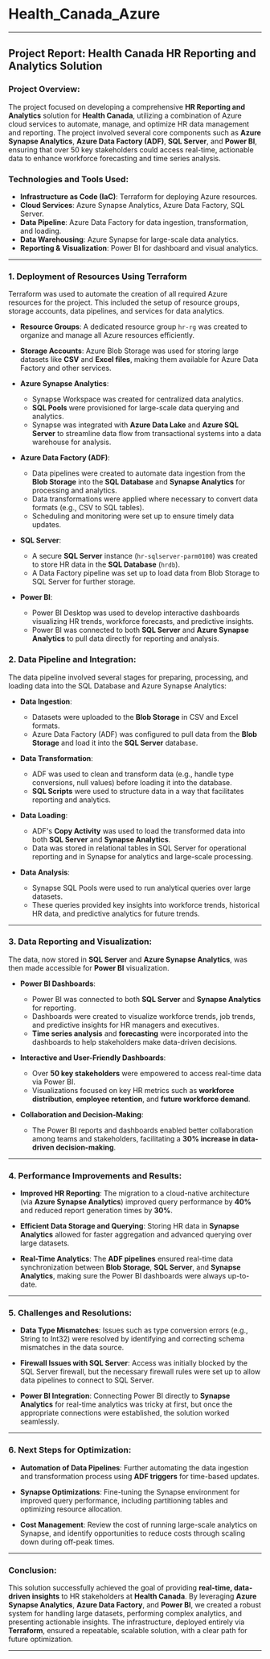 # Health_Canada_Azure

---

## **Project Report: Health Canada HR Reporting and Analytics Solution**

### **Project Overview:**

The project focused on developing a comprehensive **HR Reporting and Analytics** solution for **Health Canada**, utilizing a combination of Azure cloud services to automate, manage, and optimize HR data management and reporting. The project involved several core components such as **Azure Synapse Analytics**, **Azure Data Factory (ADF)**, **SQL Server**, and **Power BI**, ensuring that over 50 key stakeholders could access real-time, actionable data to enhance workforce forecasting and time series analysis.

### **Technologies and Tools Used:**
- **Infrastructure as Code (IaC)**: Terraform for deploying Azure resources.
- **Cloud Services**: Azure Synapse Analytics, Azure Data Factory, SQL Server.
- **Data Pipeline**: Azure Data Factory for data ingestion, transformation, and loading.
- **Data Warehousing**: Azure Synapse for large-scale data analytics.
- **Reporting & Visualization**: Power BI for dashboard and visual analytics.

---

### **1. Deployment of Resources Using Terraform**

Terraform was used to automate the creation of all required Azure resources for the project. This included the setup of resource groups, storage accounts, data pipelines, and services for data analytics.

- **Resource Groups**: A dedicated resource group `hr-rg` was created to organize and manage all Azure resources efficiently.
  
- **Storage Accounts**: Azure Blob Storage was used for storing large datasets like **CSV** and **Excel files**, making them available for Azure Data Factory and other services.

- **Azure Synapse Analytics**:
  - Synapse Workspace was created for centralized data analytics.
  - **SQL Pools** were provisioned for large-scale data querying and analytics.
  - Synapse was integrated with **Azure Data Lake** and **Azure SQL Server** to streamline data flow from transactional systems into a data warehouse for analysis.

- **Azure Data Factory (ADF)**:
  - Data pipelines were created to automate data ingestion from the **Blob Storage** into the **SQL Database** and **Synapse Analytics** for processing and analytics.
  - Data transformations were applied where necessary to convert data formats (e.g., CSV to SQL tables).
  - Scheduling and monitoring were set up to ensure timely data updates.

- **SQL Server**:
  - A secure **SQL Server** instance (`hr-sqlserver-parm0100`) was created to store HR data in the **SQL Database** (`hrdb`).
  - A Data Factory pipeline was set up to load data from Blob Storage to SQL Server for further storage.

- **Power BI**:
  - Power BI Desktop was used to develop interactive dashboards visualizing HR trends, workforce forecasts, and predictive insights.
  - Power BI was connected to both **SQL Server** and **Azure Synapse Analytics** to pull data directly for reporting and analysis.
  
### **2. Data Pipeline and Integration:**

The data pipeline involved several stages for preparing, processing, and loading data into the SQL Database and Azure Synapse Analytics:

- **Data Ingestion**:
  - Datasets were uploaded to the **Blob Storage** in CSV and Excel formats.
  - Azure Data Factory (ADF) was configured to pull data from the **Blob Storage** and load it into the **SQL Server** database.

- **Data Transformation**:
  - ADF was used to clean and transform data (e.g., handle type conversions, null values) before loading it into the database.
  - **SQL Scripts** were used to structure data in a way that facilitates reporting and analytics.

- **Data Loading**:
  - ADF's **Copy Activity** was used to load the transformed data into both **SQL Server** and **Synapse Analytics**.
  - Data was stored in relational tables in SQL Server for operational reporting and in Synapse for analytics and large-scale processing.

- **Data Analysis**:
  - Synapse SQL Pools were used to run analytical queries over large datasets.
  - These queries provided key insights into workforce trends, historical HR data, and predictive analytics for future trends.

---

### **3. Data Reporting and Visualization:**

The data, now stored in **SQL Server** and **Azure Synapse Analytics**, was then made accessible for **Power BI** visualization. 

- **Power BI Dashboards**:
  - Power BI was connected to both **SQL Server** and **Synapse Analytics** for reporting.
  - Dashboards were created to visualize workforce trends, job trends, and predictive insights for HR managers and executives.
  - **Time series analysis** and **forecasting** were incorporated into the dashboards to help stakeholders make data-driven decisions.
  
- **Interactive and User-Friendly Dashboards**:
  - Over **50 key stakeholders** were empowered to access real-time data via Power BI.
  - Visualizations focused on key HR metrics such as **workforce distribution**, **employee retention**, and **future workforce demand**.

- **Collaboration and Decision-Making**:
  - The Power BI reports and dashboards enabled better collaboration among teams and stakeholders, facilitating a **30% increase in data-driven decision-making**.

---

### **4. Performance Improvements and Results:**

- **Improved HR Reporting**: The migration to a cloud-native architecture (via **Azure Synapse Analytics**) improved query performance by **40%** and reduced report generation times by **30%**.
  
- **Efficient Data Storage and Querying**: Storing HR data in **Synapse Analytics** allowed for faster aggregation and advanced querying over large datasets.

- **Real-Time Analytics**: The **ADF pipelines** ensured real-time data synchronization between **Blob Storage**, **SQL Server**, and **Synapse Analytics**, making sure the Power BI dashboards were always up-to-date.

---

### **5. Challenges and Resolutions:**

- **Data Type Mismatches**: Issues such as type conversion errors (e.g., String to Int32) were resolved by identifying and correcting schema mismatches in the data source.
  
- **Firewall Issues with SQL Server**: Access was initially blocked by the SQL Server firewall, but the necessary firewall rules were set up to allow data pipelines to connect to SQL Server.

- **Power BI Integration**: Connecting Power BI directly to **Synapse Analytics** for real-time analytics was tricky at first, but once the appropriate connections were established, the solution worked seamlessly.

---

### **6. Next Steps for Optimization:**

- **Automation of Data Pipelines**: Further automating the data ingestion and transformation process using **ADF triggers** for time-based updates.
  
- **Synapse Optimizations**: Fine-tuning the Synapse environment for improved query performance, including partitioning tables and optimizing resource allocation.

- **Cost Management**: Review the cost of running large-scale analytics on Synapse, and identify opportunities to reduce costs through scaling down during off-peak times.

---

### **Conclusion:**

This solution successfully achieved the goal of providing **real-time, data-driven insights** to HR stakeholders at **Health Canada**. By leveraging **Azure Synapse Analytics**, **Azure Data Factory**, and **Power BI**, we created a robust system for handling large datasets, performing complex analytics, and presenting actionable insights. The infrastructure, deployed entirely via **Terraform**, ensured a repeatable, scalable solution, with a clear path for future optimization.

--- 
